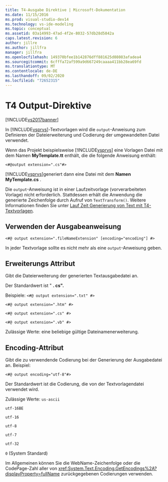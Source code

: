 ```yaml
---
title: T4-Ausgabe Direktive | Microsoft-Dokumentation
ms.date: 11/15/2016
ms.prod: visual-studio-dev14
ms.technology: vs-ide-modeling
ms.topic: conceptual
ms.assetid: 03a14993-47ad-4f2e-8032-57db28d5842a
caps.latest.revision: 6
author: jillre
ms.author: jillfra
manager: jillfra
ms.openlocfilehash: 149370bfee1b142876dff881625d08083afadea4
ms.sourcegitcommit: 6cfffa72af599a9d667249caaaa411bb28ea69fd
ms.translationtype: MT
ms.contentlocale: de-DE
ms.lasthandoff: 09/02/2020
ms.locfileid: "72652315"
---
```

# <a name="t4-output-directive"></a>T4 Output-Direktive
[!INCLUDE[vs2017banner](../includes/vs2017banner.md)]

In [!INCLUDE[vsprvs](../includes/vsprvs-md.md)]-Textvorlagen wird die `output`-Anweisung zum Definieren der Dateierweiterung und Codierung der umgewandelten Datei verwendet.

 Wenn das Projekt beispielsweise [!INCLUDE[vsprvs](../includes/vsprvs-md.md)] eine Vorlagen Datei mit dem Namen **MyTemplate.tt** enthält, die die folgende Anweisung enthält:

 `<#@output extension=".cs"#>`

 [!INCLUDE[vsprvs](../includes/vsprvs-md.md)]generiert dann eine Datei mit dem **Namen MyTemplate.cs** .

 Die `output`-Anweisung ist in einer Laufzeitvorlage (vorverarbeiteten Vorlage) nicht erforderlich. Stattdessen erhält die Anwendung die generierte Zeichenfolge durch Aufruf von `TextTransform()`. Weitere Informationen finden Sie unter [Lauf Zeit Generierung von Text mit T4-Textvorlagen](../modeling/run-time-text-generation-with-t4-text-templates.md).

## <a name="using-the-output-directive"></a>Verwenden der Ausgabeanweisung

```
<#@ output extension=".fileNameExtension" [encoding="encoding"] #>
```

 In jeder Textvorlage sollte es nicht mehr als eine `output`-Anweisung geben.

## <a name="extension-attribute"></a>Erweiterungs Attribut
 Gibt die Dateierweiterung der generierten Textausgabedatei an.

 Der Standardwert ist " **. cs".**

 Beispiele: `<#@ output extension=".txt" #>`

 `<#@ output extension=".htm" #>`

 `<#@ output extension=".cs" #>`

 `<#@ output extension=".vb" #>`

 Zulässige Werte: eine beliebige gültige Dateinamenerweiterung.

## <a name="encoding-attribute"></a>Encoding-Attribut
 Gibt die zu verwendende Codierung bei der Generierung der Ausgabedatei an. Beispiel:

 `<#@ output encoding="utf-8"#>`

 Der Standardwert ist die Codierung, die von der Textvorlagendatei verwendet wird.

 Zulässige Werte: `us-ascii`

 `utf-16BE`

 `utf-16`

 `utf-8`

 `utf-7`

 `utf-32`

 `0` (System Standard)

 Im Allgemeinen können Sie die WebName-Zeichenfolge oder die CodePage-Zahl aller von <xref:System.Text.Encoding.GetEncodings%2A?displayProperty=fullName> zurückgegebenen Codierungen verwenden.
